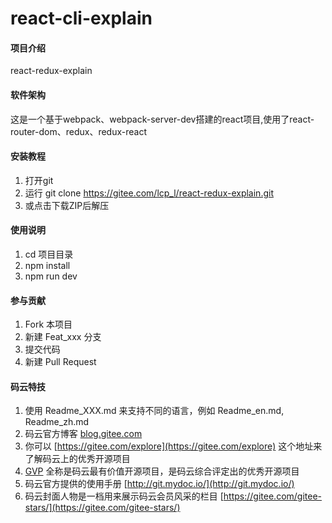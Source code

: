 # react-cli-explain

#### 项目介绍
react-redux-explain

#### 软件架构
这是一个基于webpack、webpack-server-dev搭建的react项目,使用了react-router-dom、redux、redux-react


#### 安装教程

1. 打开git
2. 运行 git clone https://gitee.com/lcp_l/react-redux-explain.git
3. 或点击下载ZIP后解压

#### 使用说明

1. cd 项目目录
2. npm install
3. npm run dev

#### 参与贡献

1. Fork 本项目
2. 新建 Feat_xxx 分支
3. 提交代码
4. 新建 Pull Request


#### 码云特技

1. 使用 Readme\_XXX.md 来支持不同的语言，例如 Readme\_en.md, Readme\_zh.md
2. 码云官方博客 [blog.gitee.com](https://blog.gitee.com)
3. 你可以 [https://gitee.com/explore](https://gitee.com/explore) 这个地址来了解码云上的优秀开源项目
4. [GVP](https://gitee.com/gvp) 全称是码云最有价值开源项目，是码云综合评定出的优秀开源项目
5. 码云官方提供的使用手册 [http://git.mydoc.io/](http://git.mydoc.io/)
6. 码云封面人物是一档用来展示码云会员风采的栏目 [https://gitee.com/gitee-stars/](https://gitee.com/gitee-stars/)